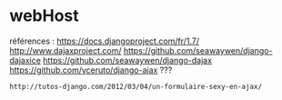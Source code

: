 webHost
=======

références :
	https://docs.djangoproject.com/fr/1.7/
	http://www.dajaxproject.com/
	https://github.com/seawaywen/django-dajaxice
	https://github.com/seawaywen/django-dajax
	https://github.com/yceruto/django-ajax				???
	
	http://tutos-django.com/2012/03/04/un-formulaire-sexy-en-ajax/
